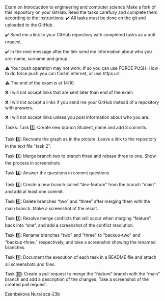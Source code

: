 Exam on Introduction to engineering and computer science
Make a fork of this repository on your GitHab. Read the tasks carefully and complete them according to the instructions.
✔️ All tasks must be done on the git and uploaded to the GitHub.

✔️ Send me a link to your GitHub repository with completed tasks as a pull request.

✔️ In the next message after the link send me information about who you are: name, surname and group.

⚠️ Your push operation may not work. If so you can use FORCE PUSH. How to do force push you can find in internet, or use https url.

⚠️ The end of the exam is at 14:10.

❌ I will not accept links that are sent later than end of the exam

❌ I will not accept a links if you send me your GitHub instead of a repository with answers.

❌ I will not accept links unless you post information about who you are.

Tasks:
Task 1️⃣: Create new branch Student_name and add 3 commits.

Task 2️⃣: Recreate the graph as in the picture. Leave a link to the repository in the text file "task 2".

Task 3️⃣: Merge branch two to branch three and rebase three to one. Show the process in screenshots

Task 4️⃣: Answer the questions in commit questions

Task 5️⃣: Create a new branch called “dev-feature” from the branch "main" and add at least one commit.

Task 6️⃣: Delete branches “two” and “three” after merging them with the main branch. Make a screenshot of the result.

Task 7️⃣: Resolve merge conflicts that will occur when merging “feature” back into “one”, and add a screenshot of the conflict resolution.

Task 8️⃣: Rename branches "two" and "three" to "backup-two" and "backup-three," respectively, and take a screenshot showing the renamed branches.

Task 9️⃣: Document the execution of each task in a README file and attach all screenshots and files.

Task 🔟: Create a pull request to merge the “feature” branch with the “main” branch and add a description of the changes. Take a screenshot of the created pull request.

Esenbekova
Nurai
sca-23b
